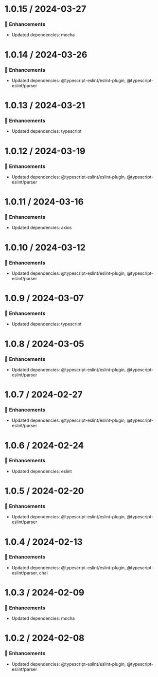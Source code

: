 # 1.0.15 / 2024-03-27

### :tada: Enhancements
- Updated dependencies: mocha

# 1.0.14 / 2024-03-26

### :tada: Enhancements
- Updated dependencies: @typescript-eslint/eslint-plugin, @typescript-eslint/parser

# 1.0.13 / 2024-03-21

### :tada: Enhancements
- Updated dependencies: typescript

# 1.0.12 / 2024-03-19

### :tada: Enhancements
- Updated dependencies: @typescript-eslint/eslint-plugin, @typescript-eslint/parser

# 1.0.11 / 2024-03-16

### :tada: Enhancements
- Updated dependencies: axios

# 1.0.10 / 2024-03-12

### :tada: Enhancements
- Updated dependencies: @typescript-eslint/eslint-plugin, @typescript-eslint/parser

# 1.0.9 / 2024-03-07

### :tada: Enhancements
- Updated dependencies: typescript

# 1.0.8 / 2024-03-05

### :tada: Enhancements
- Updated dependencies: @typescript-eslint/eslint-plugin, @typescript-eslint/parser

# 1.0.7 / 2024-02-27

### :tada: Enhancements
- Updated dependencies: @typescript-eslint/eslint-plugin, @typescript-eslint/parser

# 1.0.6 / 2024-02-24

### :tada: Enhancements
- Updated dependencies: eslint

# 1.0.5 / 2024-02-20

### :tada: Enhancements
- Updated dependencies: @typescript-eslint/eslint-plugin, @typescript-eslint/parser

# 1.0.4 / 2024-02-13

### :tada: Enhancements
- Updated dependencies: @typescript-eslint/eslint-plugin, @typescript-eslint/parser, chai

# 1.0.3 / 2024-02-09

### :tada: Enhancements
- Updated dependencies: mocha

# 1.0.2 / 2024-02-08

### :tada: Enhancements
- Updated dependencies: @typescript-eslint/eslint-plugin, @typescript-eslint/parser

